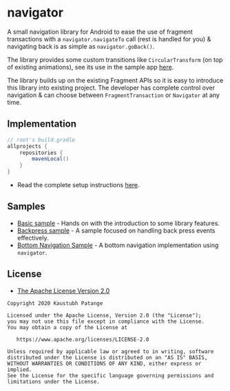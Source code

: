 # navigator

A small navigation library for Android to ease the use of fragment transactions with a `navigator.navigateTo`
call (rest is handled for you) & navigating back is as simple as `navigator.goBack()`.

The library provides some custom transitions like `CircularTransform` (on top of existing animations), see its
use in the sample app [here](/samples).

The library builds up on the existing Fragment APIs so it is easy to introduce this library into existing project. The
developer has complete control over navigation & can choose between `FragmentTransaction` or `Navigator` at
any time.

## Implementation

```groovy
// root's build.gradle
allprojects {
    repositories {
        mavenLocal()
    }
}
```

- Read the complete setup instructions [here](https://github.com/KaustubhPatange/navigator/wiki/Setup).

## Samples

- [Basic sample](/samples/basic-sample) - Hands on with the introduction to some library features.
- [Backpress sample](/samples/backpress-sample) - A sample focused on handling back press events effectively.
- [Bottom Navigation Sample](/samples/bottom-navigation-sample) - A bottom navigation implementation using `navigator`.

## License

- [The Apache License Version 2.0](https://www.apache.org/licenses/LICENSE-2.0.txt)

```
Copyright 2020 Kaustubh Patange

Licensed under the Apache License, Version 2.0 (the "License");
you may not use this file except in compliance with the License.
You may obtain a copy of the License at

   https://www.apache.org/licenses/LICENSE-2.0

Unless required by applicable law or agreed to in writing, software
distributed under the License is distributed on an "AS IS" BASIS,
WITHOUT WARRANTIES OR CONDITIONS OF ANY KIND, either express or implied.
See the License for the specific language governing permissions and
limitations under the License.
```

